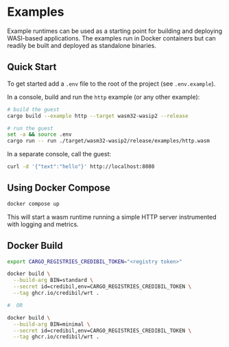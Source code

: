 # Examples

Example runtimes can be used as a starting point for building and deploying WASI-based applications. The examples run in Docker containers but can readily be built and deployed as standalone binaries.

## Quick Start

To get started add a `.env` file to the root of the project (see `.env.example`).

In a console, build and run the `http` example (or any other example):

```bash
# build the guest
cargo build --example http --target wasm32-wasip2 --release

# run the guest
set -a && source .env
cargo run -- run ./target/wasm32-wasip2/release/examples/http.wasm
```

In a separate console, call the guest:

```bash
curl -d '{"text":"hello"}' http://localhost:8080
```

## Using Docker Compose

```bash
docker compose up
```

This will start a wasm runtime running a simple HTTP server instrumented with logging and metrics.

## Docker Build

```bash
export CARGO_REGISTRIES_CREDIBIL_TOKEN="<registry token>"

docker build \
  --build-arg BIN=standard \
  --secret id=credibil,env=CARGO_REGISTRIES_CREDIBIL_TOKEN \
  --tag ghcr.io/credibil/wrt .

#  OR 

docker build \
  --build-arg BIN=minimal \
  --secret id=credibil,env=CARGO_REGISTRIES_CREDIBIL_TOKEN \
  --tag ghcr.io/credibil/wrt .
```